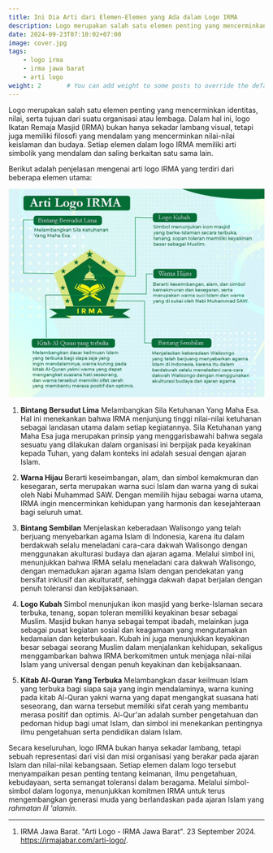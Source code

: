 ```yaml
---
title: Ini Dia Arti dari Elemen-Elemen yang Ada dalam Logo IRMA
description: Logo merupakan salah satu elemen penting yang mencerminkan identitas, nilai, serta tujuan dari suatu organisasi atau lembaga.
date: 2024-09-23T07:10:02+07:00
image: cover.jpg
tags:
    - logo irma
    - irma jawa barat
    - arti logo
weight: 2       # You can add weight to some posts to override the default sorting (date descending)
---
```


Logo merupakan salah satu elemen penting yang mencerminkan
identitas, nilai, serta tujuan dari suatu organisasi atau
lembaga. Dalam hal ini, logo Ikatan Remaja Masjid (IRMA) bukan
hanya sekadar lambang visual, tetapi juga memiliki filosofi yang
mendalam yang mencerminkan nilai-nilai keislaman dan budaya.
Setiap elemen dalam logo IRMA memiliki arti simbolik yang
mendalam dan saling berkaitan satu sama lain.

Berikut adalah penjelasan mengenai arti logo IRMA yang terdiri dari beberapa elemen utama:

![Arti Logo IRMA](01.jpeg)

1. **Bintang Bersudut Lima**
Melambangkan Sila Ketuhanan Yang Maha Esa. Hal ini menekankan
bahwa IRMA menjunjung tinggi nilai-nilai ketuhanan sebagai
landasan utama dalam setiap kegiatannya. Sila Ketuhanan yang Maha
Esa juga merupakan prinsip yang menggarisbawahi bahwa segala
sesuatu yang dilakukan dalam organisasi ini berpijak pada
keyakinan kepada Tuhan, yang dalam konteks ini adalah sesuai
dengan ajaran Islam.

2. **Warna Hijau**
Berarti keseimbangan, alam, dan simbol kemakmuran dan kesegaran,
serta merupakan warna suci Islam dan warna yang di sukai oleh
Nabi Muhammad SAW. Dengan memilih hijau sebagai warna utama, IRMA
ingin mencerminkan kehidupan yang harmonis dan kesejahteraan bagi
seluruh umat.

3. **Bintang Sembilan**
Menjelaskan keberadaan Walisongo yang telah berjuang menyebarkan
agama Islam di Indonesia, karena itu dalam berdakwah selalu
meneladani cara-cara dakwah Walisongo dengan menggunakan
akulturasi budaya dan ajaran agama. Melalui simbol ini,
menunjukkan bahwa IRMA selalu meneladani cara dakwah Walisongo,
dengan memadukan ajaran agama Islam dengan pendekatan yang
bersifat inklusif dan akulturatif, sehingga dakwah dapat berjalan
dengan penuh toleransi dan kebijaksanaan.

4. **Logo Kubah**
Simbol menunjukan ikon masjid yang berke-Islaman secara terbuka,
tenang, sopan toleran memiliki keyakinan besar sebagai Muslim.
Masjid bukan hanya sebagai tempat ibadah, melainkan juga sebagai
pusat kegiatan sosial dan keagamaan yang mengutamakan kedamaian
dan keterbukaan. Kubah ini juga menunjukkan keyakinan besar
sebagai seorang Muslim dalam menjalankan kehidupan, sekaligus
menggambarkan bahwa IRMA berkomitmen untuk menjaga nilai-nilai
Islam yang universal dengan penuh keyakinan dan kebijaksanaan.

5. **Kitab Al-Quran Yang Terbuka**
Melambangkan dasar keilmuan Islam yang terbuka bagi siapa saja
yang ingin mendalaminya, warna kuning pada kitab Al-Quran yakni
warna yang dapat mengangkat suasana hati seseorang, dan warna
tersebut memiliki sifat cerah yang membantu merasa positif dan
optimis. Al-Qur'an adalah sumber pengetahuan dan pedoman hidup
bagi umat Islam, dan simbol ini menekankan pentingnya ilmu
pengetahuan serta pendidikan dalam Islam.

Secara keseluruhan, logo IRMA bukan hanya sekadar lambang, tetapi
sebuah representasi dari visi dan misi organisasi yang berakar
pada ajaran Islam dan nilai-nilai kebangsaan. Setiap elemen dalam
logo tersebut menyampaikan pesan penting tentang keimanan, ilmu
pengetahuan, kebudayaan, serta semangat toleransi dalam beragama.
Melalui simbol-simbol dalam logonya, menunjukkan komitmen IRMA
untuk terus mengembangkan generasi muda yang berlandaskan pada
ajaran Islam yang _rahmatan lil 'alamin_.

---

1. IRMA Jawa Barat. "Arti Logo - IRMA Jawa Barat". 23 September 2024. <https://irmajabar.com/arti-logo/>.

